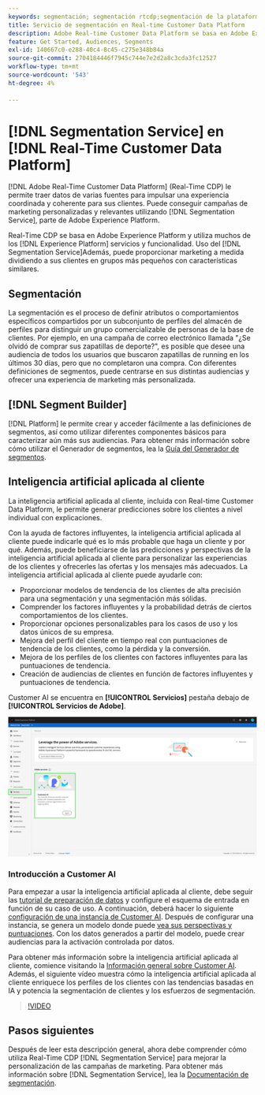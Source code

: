 ```yaml
---
keywords: segmentación; segmentación rtcdp;segmentación de la plataforma de datos del cliente en tiempo real
title: Servicio de segmentación en Real-time Customer Data Platform
description: Adobe Real-time Customer Data Platform se basa en Adobe Experience Platform y utiliza muchos de los servicios y funciones de Experience Platform. Con el servicio de segmentación puede ofrecer marketing a medida dividiendo a sus clientes en grupos más pequeños con características similares.
feature: Get Started, Audiences, Segments
exl-id: 140667c0-e288-40c4-8c45-c275e348b84a
source-git-commit: 2704184446f7945c744e7e2d2a8c3cda3fc12527
workflow-type: tm+mt
source-wordcount: '543'
ht-degree: 4%

---
```


# [!DNL Segmentation Service] en [!DNL Real-Time Customer Data Platform]

[!DNL Adobe Real-Time Customer Data Platform] (Real-Time CDP) le permite traer datos de varias fuentes para impulsar una experiencia coordinada y coherente para sus clientes. Puede conseguir campañas de marketing personalizadas y relevantes utilizando [!DNL Segmentation Service], parte de Adobe Experience Platform.

Real-Time CDP se basa en Adobe Experience Platform y utiliza muchos de los [!DNL Experience Platform] servicios y funcionalidad. Uso del [!DNL Segmentation Service]Además, puede proporcionar marketing a medida dividiendo a sus clientes en grupos más pequeños con características similares.

## Segmentación

La segmentación es el proceso de definir atributos o comportamientos específicos compartidos por un subconjunto de perfiles del almacén de perfiles para distinguir un grupo comercializable de personas de la base de clientes. Por ejemplo, en una campaña de correo electrónico llamada &quot;¿Se olvidó de comprar sus zapatillas de deporte?&quot;, es posible que desee una audiencia de todos los usuarios que buscaron zapatillas de running en los últimos 30 días, pero que no completaron una compra. Con diferentes definiciones de segmentos, puede centrarse en sus distintas audiencias y ofrecer una experiencia de marketing más personalizada.

## [!DNL Segment Builder]

[!DNL Platform] le permite crear y acceder fácilmente a las definiciones de segmentos, así como utilizar diferentes componentes básicos para caracterizar aún más sus audiencias. Para obtener más información sobre cómo utilizar el Generador de segmentos, lea la [Guía del Generador de segmentos](./segment-builder-guide.md).

## Inteligencia artificial aplicada al cliente

La inteligencia artificial aplicada al cliente, incluida con Real-time Customer Data Platform, le permite generar predicciones sobre los clientes a nivel individual con explicaciones.

Con la ayuda de factores influyentes, la inteligencia artificial aplicada al cliente puede indicarle qué es lo más probable que haga un cliente y por qué. Además, puede beneficiarse de las predicciones y perspectivas de la inteligencia artificial aplicada al cliente para personalizar las experiencias de los clientes y ofrecerles las ofertas y los mensajes más adecuados. La inteligencia artificial aplicada al cliente puede ayudarle con:

* Proporcionar modelos de tendencia de los clientes de alta precisión para una segmentación y una segmentación más sólidas.
* Comprender los factores influyentes y la probabilidad detrás de ciertos comportamientos de los clientes.
* Proporcionar opciones personalizables para los casos de uso y los datos únicos de su empresa.
* Mejora del perfil del cliente en tiempo real con puntuaciones de tendencia de los clientes, como la pérdida y la conversión.
* Mejora de los perfiles de los clientes con factores influyentes para las puntuaciones de tendencia.
* Creación de audiencias de clientes en función de factores influyentes y puntuaciones de tendencia.

Customer AI se encuentra en **[!UICONTROL Servicios]** pestaña debajo de **[!UICONTROL Servicios de Adobe]**.

![Ubicación de Customer AI](../assets/overview/rtcdp-customer-ai.png)

### Introducción a Customer AI

Para empezar a usar la inteligencia artificial aplicada al cliente, debe seguir las [tutorial de preparación de datos](../../intelligent-services/data-preparation.md) y configure el esquema de entrada en función de su caso de uso. A continuación, deberá hacer lo siguiente [configuración de una instancia de Customer AI](../../intelligent-services/customer-ai/user-guide/configure.md). Después de configurar una instancia, se genera un modelo donde puede [vea sus perspectivas y puntuaciones](../../intelligent-services/customer-ai/user-guide/discover-insights.md). Con los datos generados a partir del modelo, puede crear audiencias para la activación controlada por datos.

Para obtener más información sobre la inteligencia artificial aplicada al cliente, comience visitando la [Información general sobre Customer AI](../../intelligent-services/customer-ai/overview.md). Además, el siguiente vídeo muestra cómo la inteligencia artificial aplicada al cliente enriquece los perfiles de los clientes con las tendencias basadas en IA y potencia la segmentación de clientes y los esfuerzos de segmentación.

>[!VIDEO](https://video.tv.adobe.com/v/40374/?quality=12&learn=on)


## Pasos siguientes

Después de leer esta descripción general, ahora debe comprender cómo utiliza Real-Time CDP [!DNL Segmentation Service] para mejorar la personalización de las campañas de marketing. Para obtener más información sobre [!DNL Segmentation Service], lea la [Documentación de segmentación](../../segmentation/home.md).
